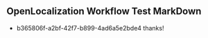 ## OpenLocalization Workflow Test MarkDown
* b365806f-a2bf-42f7-b899-4ad6a5e2bde4 thanks!

<!--HONumber=Jul16_HO3-->


